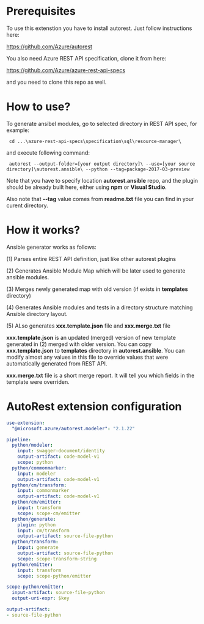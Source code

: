 
# Prerequisites

To use this extenstion you have to install autorest. Just follow instructions here:

https://github.com/Azure/autorest

You also need Azure REST API specification, clone it from here:

https://github.com/Azure/azure-rest-api-specs

and you need to clone this repo as well.


# How to use?

To generate ansibel modules, go to selected directory in REST API spec, for example:

     cd ...\azure-rest-api-specs\specification\sql\resource-manager\

and execute following command:

     autorest --output-folder=[your output directory]\ --use=[your source directory]\autorest.ansible\ --python --tag=package-2017-03-preview

Note that you have to specify location **autorest.ansible** repo, and the plugin should be already built here, either using **npm** or **Visual Studio**.

Also note that **--tag** value comes from **readme.txt** file you can find in your curent directory.

# How it works?

Ansible generator works as follows:

(1) Parses entire REST API definition, just like other autorest plugins

(2) Generates Ansible Module Map which will be later used to generate ansible modules.

(3) Merges newly generated map with old version (if exists in **templates** directory)

(4) Generates Ansible modules and tests in a directory structure matching Ansible directory layout.

(5) ALso generates **xxx.template.json** file and **xxx.merge.txt** file

**xxx.template.json** is an updated (merged) version of new template generated in (2) merged with older version.
You can copy **xxx.template.json** to **templates** directory in **autorest.ansible**.
You can modify almost any values in this file to override values that were automatically generated from REST API.

**xxx.merge.txt** file is a short merge report. It will tell you which fields in the template were overriden.



# AutoRest extension configuration

``` yaml
use-extension:
  "@microsoft.azure/autorest.modeler": "2.1.22"

pipeline:
  python/modeler:
    input: swagger-document/identity
    output-artifact: code-model-v1
    scope: python
  python/commonmarker:
    input: modeler
    output-artifact: code-model-v1
  python/cm/transform:
    input: commonmarker
    output-artifact: code-model-v1
  python/cm/emitter:
    input: transform
    scope: scope-cm/emitter
  python/generate:
    plugin: python
    input: cm/transform
    output-artifact: source-file-python
  python/transform:
    input: generate
    output-artifact: source-file-python
    scope: scope-transform-string
  python/emitter:
    input: transform
    scope: scope-python/emitter

scope-python/emitter:
  input-artifact: source-file-python
  output-uri-expr: $key

output-artifact:
- source-file-python
```